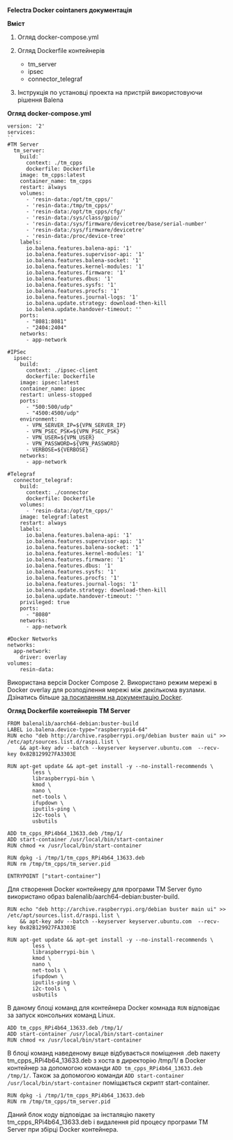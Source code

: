 **Felectra Docker cointaners документація**

**Вміст**
1. Огляд docker-compose.yml

2. Огляд Dockerfile контейнерів
   - tm_server
   - ipsec
   - connector_telegraf
3. Інструкція по установці проекта на пристрій використовуючи рішення Balena

**Огляд docker-compose.yml**
```
version: '2'
services:
``
#TM Server
  tm_server:
    build:`
      context: ./tm_cpps
      dockerfile: Dockerfile
    image: tm_cpps:latest
    container_name: tm_cpps
    restart: always
    volumes:
      - 'resin-data:/opt/tm_cpps/'
      - 'resin-data:/tmp/tm_cpps/'
      - 'resin-data:/opt/tm_cpps/cfg/'
      - 'resin-data:/sys/class/gpio/'
      - 'resin-data:/sys/firmware/devicetree/base/serial-number'
      - 'resin-data:/sys/firmware/devicetre'
      - 'resin-data:/proc/device-tree'
    labels:
      io.balena.features.balena-api: '1'
      io.balena.features.supervisor-api: '1'
      io.balena.features.balena-socket: '1'
      io.balena.features.kernel-modules: '1'
      io.balena.features.firmware: '1'
      io.balena.features.dbus: '1'
      io.balena.features.sysfs: '1'
      io.balena.features.procfs: '1'
      io.balena.features.journal-logs: '1'
      io.balena.update.strategy: download-then-kill
      io.balena.update.handover-timeout: ''
    ports:
      - "8081:8081"
      - "2404:2404"
    networks:
      - app-network

#IPSec
  ipsec:
    build:
      context: ./ipsec-client
      dockerfile: Dockerfile
    image: ipsec:latest
    container_name: ipsec
    restart: unless-stopped
    ports:
      - "500:500/udp"
      - "4500:4500/udp"
    environment:
      - VPN_SERVER_IP=${VPN_SERVER_IP}
      - VPN_PSEC_PSK=${VPN_PSEC_PSK}
      - VPN_USER=${VPN_USER}
      - VPN_PASSWORD=${VPN_PASSWORD}
      - VERBOSE=${VERBOSE}
    networks:
      - app-network

#Telegraf
  connector_telegraf:
    build:
      context: ./connector
      dockerfile: Dockerfile
    volumes:
      - 'resin-data:/opt/tm_cpps/'
    image: telegraf:latest
    restart: always
    labels:
      io.balena.features.balena-api: '1'
      io.balena.features.supervisor-api: '1'
      io.balena.features.balena-socket: '1'
      io.balena.features.kernel-modules: '1'
      io.balena.features.firmware: '1'
      io.balena.features.dbus: '1'
      io.balena.features.sysfs: '1'
      io.balena.features.procfs: '1'
      io.balena.features.journal-logs: '1'
      io.balena.update.strategy: download-then-kill
      io.balena.update.handover-timeout: ''
    privileged: true 
    ports:
      - "8080" 
    networks:
      - app-network

#Docker Networks
networks:
  app-network:
    driver: overlay
volumes:
    resin-data:
```
Використана версія Docker Compose 2. Використано режим мережі в Docker overlay для розподілення мережі між декількома вузлами. Дзінатись більше [за посиланням на документацію Docker](https://docs.docker.com/network/overlay/).

**Огляд Dockerfile контейнерів**
**TM Server**
```
FROM balenalib/aarch64-debian:buster-build
LABEL io.balena.device-type="raspberrypi4-64"
RUN echo "deb http://archive.raspberrypi.org/debian buster main ui" >>  /etc/apt/sources.list.d/raspi.list \
	&& apt-key adv --batch --keyserver keyserver.ubuntu.com  --recv-key 0x82B129927FA3303E

RUN apt-get update && apt-get install -y --no-install-recommends \
		less \
		libraspberrypi-bin \
		kmod \
		nano \
		net-tools \
		ifupdown \
		iputils-ping \
		i2c-tools \
		usbutils 

ADD tm_cpps_RPi4b64_13633.deb /tmp/1/
ADD start-container /usr/local/bin/start-container
RUN chmod +x /usr/local/bin/start-container

RUN dpkg -i /tmp/1/tm_cpps_RPi4b64_13633.deb
RUN rm /tmp/tm_cpps/tm_server.pid

ENTRYPOINT ["start-container"]
```
Для створення Docker контейнеру для програми TM Server було використано образ balenalib/aarch64-debian:buster-build. 

```
RUN echo "deb http://archive.raspberrypi.org/debian buster main ui" >>  /etc/apt/sources.list.d/raspi.list \
	&& apt-key adv --batch --keyserver keyserver.ubuntu.com  --recv-key 0x82B129927FA3303E

RUN apt-get update && apt-get install -y --no-install-recommends \
		less \
		libraspberrypi-bin \
		kmod \
		nano \
		net-tools \
		ifupdown \
		iputils-ping \
		i2c-tools \
		usbutils 
```
В даному блоці команд для контейнера Docker комнада ``RUN`` відповідає за запуск консольних команд Linux.
```
ADD tm_cpps_RPi4b64_13633.deb /tmp/1/
ADD start-container /usr/local/bin/start-container
RUN chmod +x /usr/local/bin/start-container
```
В блоці команд наведеному вище відбувається поміщення .deb пакету tm_cpps_RPi4b64_13633.deb з хоста в директорію /tmp/1/ в Docker контейнер за допомогою команди ``ADD tm_cpps_RPi4b64_13633.deb /tmp/1/``. Також за допомогою команди ``ADD start-container /usr/local/bin/start-container`` поміщається скрипт start-container. 
```
RUN dpkg -i /tmp/1/tm_cpps_RPi4b64_13633.deb
RUN rm /tmp/tm_cpps/tm_server.pid
```
Даний блок коду відповідає за інсталяцію пакету tm_cpps_RPi4b64_13633.deb і видалення pid процесу програми TM Server при збірці Docker контейнера.
